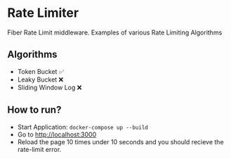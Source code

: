 # Rate Limiter

Fiber Rate Limit middleware. Examples of various Rate Limiting Algorithms

## Algorithms
- Token Bucket :white_check_mark:
- Leaky Bucket :x:
- Sliding Window Log :x:


## How to run?
- Start Application: `docker-compose up --build`
- Go to [http://localhost:3000](http://localhost:3000)
- Reload the page 10 times under 10 seconds and you should recieve the rate-limit error.


<!-- EOF -->